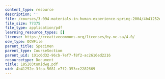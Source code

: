 ```yaml
---
content_type: resource
description: ''
file: /courses/3-094-materials-in-human-experience-spring-2004/4b41252e3fca5081e7f2353cc2282669_18SI03tumidwg.pdf
file_size: 77375
file_type: application/pdf
learning_resource_types: []
license: https://creativecommons.org/licenses/by-nc-sa/4.0/
ocw_type: OCWFile
parent_title: Specimen
parent_type: CourseSection
parent_uid: 101c6d32-96cb-7ef7-f8f2-ac2616ed2216
resourcetype: Document
title: 18SI03tumidwg.pdf
uid: 4b41252e-3fca-5081-e7f2-353cc2282669
---
```

